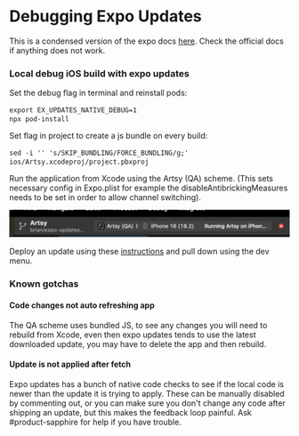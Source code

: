 # Debugging Expo Updates

This is a condensed version of the expo docs [here](https://docs.expo.dev/eas-update/debug/#ios-local-builds). Check the official docs if anything does not work.

### Local debug iOS build with expo updates

Set the debug flag in terminal and reinstall pods:

```
export EX_UPDATES_NATIVE_DEBUG=1
npx pod-install
```

Set flag in project to create a js bundle on every build:

```
sed -i '' 's/SKIP_BUNDLING/FORCE_BUNDLING/g;' ios/Artsy.xcodeproj/project.pbxproj
```

Run the application from Xcode using the Artsy (QA) scheme.
(This sets necessary config in Expo.plist for example the disableAntibrickingMeasures needs to be set in order to allow channel switching).

<img src="./screenshots/expo-scheme.png"/>

Deploy an update using these [instructions](./deploy_to_expo_updates.md) and pull down using the dev menu.

### Known gotchas

#### Code changes not auto refreshing app

The QA scheme uses bundled JS, to see any changes you will need to rebuild from Xcode, even then expo updates tends to use the latest downloaded update, you may have to delete the app and then rebuild.

#### Update is not applied after fetch

Expo updates has a bunch of native code checks to see if the local code is newer than the update it is trying to apply. These can be manually disabled by commenting out, or you can make sure you don't change any code after shipping an update, but this makes the feedback loop painful. Ask #product-sapphire for help if you have trouble.
